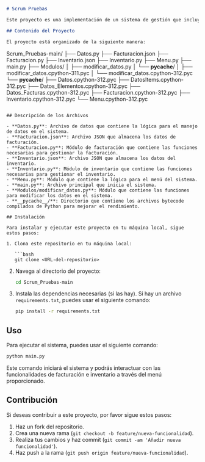 ```markdown
# Scrum Pruebas

Este proyecto es una implementación de un sistema de gestión que incluye funcionalidades de facturación e inventario.

## Contenido del Proyecto

El proyecto está organizado de la siguiente manera:

```
Scrum_Pruebas-main/
├── Datos.py
├── Facturacion.json
├── Facturacion.py
├── Inventario.json
├── Inventario.py
├── Menu.py
├── main.py
├── Modulos/
│   ├── modificar_datos.py
│   └── __pycache__/
│       ├── modificar_datos.cpython-311.pyc
│       └── modificar_datos.cpython-312.pyc
└── __pycache__/
    ├── Datos.cpython-312.pyc
    ├── DatosItems.cpython-312.pyc
    ├── Datos_Elementos.cpython-312.pyc
    ├── Datos_Facturas.cpython-312.pyc
    ├── Facturacion.cpython-312.pyc
    ├── Inventario.cpython-312.pyc
    └── Menu.cpython-312.pyc
```

## Descripción de los Archivos

- **Datos.py**: Archivo de datos que contiene la lógica para el manejo de datos en el sistema.
- **Facturacion.json**: Archivo JSON que almacena los datos de facturación.
- **Facturacion.py**: Módulo de facturación que contiene las funciones necesarias para gestionar la facturación.
- **Inventario.json**: Archivo JSON que almacena los datos del inventario.
- **Inventario.py**: Módulo de inventario que contiene las funciones necesarias para gestionar el inventario.
- **Menu.py**: Módulo que contiene la lógica para el menú del sistema.
- **main.py**: Archivo principal que inicia el sistema.
- **Modulos/modificar_datos.py**: Módulo que contiene las funciones para modificar los datos en el sistema.
- **__pycache__/**: Directorio que contiene los archivos bytecode compilados de Python para mejorar el rendimiento.

## Instalación

Para instalar y ejecutar este proyecto en tu máquina local, sigue estos pasos:

1. Clona este repositorio en tu máquina local:

   ```bash
   git clone <URL-del-repositorio>
   ```

2. Navega al directorio del proyecto:

   ```bash
   cd Scrum_Pruebas-main
   ```

3. Instala las dependencias necesarias (si las hay). Si hay un archivo `requirements.txt`, puedes usar el siguiente comando:

   ```bash
   pip install -r requirements.txt
   ```

## Uso

Para ejecutar el sistema, puedes usar el siguiente comando:

```bash
python main.py
```

Este comando iniciará el sistema y podrás interactuar con las funcionalidades de facturación e inventario a través del menú proporcionado.

## Contribución

Si deseas contribuir a este proyecto, por favor sigue estos pasos:

1. Haz un fork del repositorio.
2. Crea una nueva rama (`git checkout -b feature/nueva-funcionalidad`).
3. Realiza tus cambios y haz commit (`git commit -am 'Añadir nueva funcionalidad'`).
4. Haz push a la rama (`git push origin feature/nueva-funcionalidad`).
